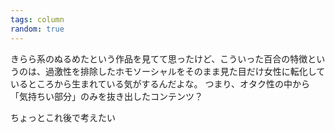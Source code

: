 ```yaml
---
tags: column
random: true
---
```


きらら系のぬるめたという作品を見てて思ったけど、こういった百合の特徴というのは、過激性を排除したホモソーシャルをそのまま見た目だけ女性に転化しているところから生まれている気がするんだよな。
つまり、オタク性の中から「気持ちい部分」のみを抜き出したコンテンツ？

ちょっとこれ後で考えたい